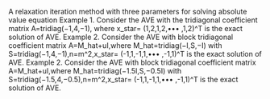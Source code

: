 A relaxation iteration method with three parameters for solving absolute value equation
Example 1. Consider the AVE with the tridiagonal coefficient matrix A=tridiag(−1,4,−1), where x_star= (1,2,1,2,••• ,1,2)^T is the exact solution of AVE.
Example 2. Consider the AVE with block tridiagonal coefficient matrix A=M_hat+uI,where M_hat=tridiag(−I,S,−I) with S=tridiag(−1,4,−1),n=m^2,x_star= (-1,1,-1,1,••• ,-1,1)^T is the exact solution of AVE.
Example 2. Consider the AVE with block tridiagonal coefficient matrix A=M_hat+uI,where M_hat=tridiag(−1.5I,S,−0.5I) with S=tridiag(−1.5,4,−0.5),n=m^2,x_star= (-1,1,-1,1,••• ,-1,1)^T is the exact solution of AVE.
